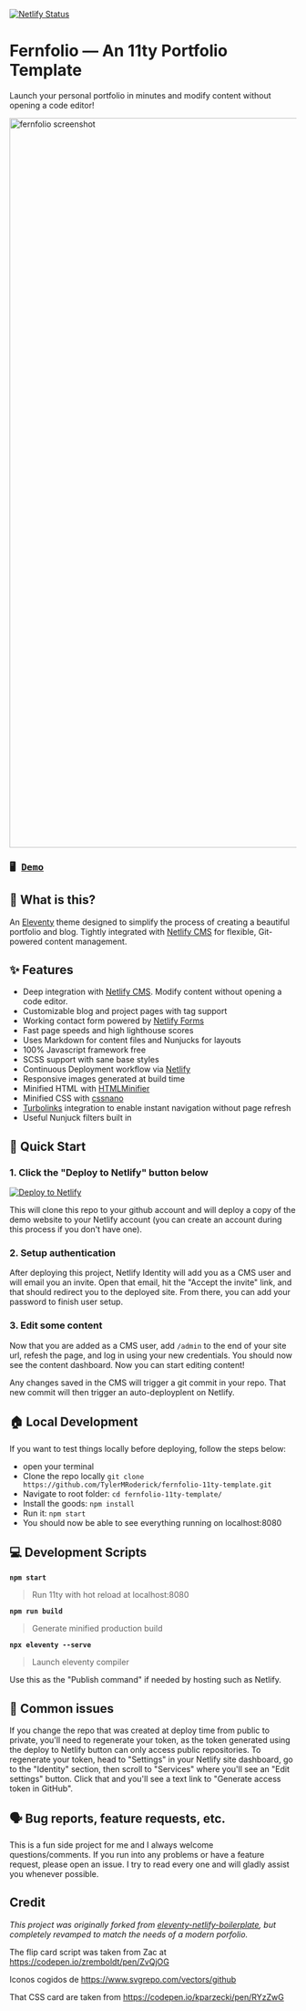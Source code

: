 [![Netlify Status](https://api.netlify.com/api/v1/badges/5702ba89-7242-490e-b04d-e4a691faced5/deploy-status)](https://app.netlify.com/sites/fernfolio/deploys)

# Fernfolio — An 11ty Portfolio Template
Launch your personal portfolio in minutes and modify content without opening a code editor!

<img width="1280" alt="fernfolio screenshot" src="https://raw.githubusercontent.com/TylerMRoderick/fernfolio-11ty-template/master/fernfolio-preview.png">

### <pre>🖥  [Demo](https://fernfolio.netlify.app/)</pre>

## 🤔 What is this?
An [Eleventy](https://www.11ty.io/) theme designed to simplify the process of creating a beautiful portfolio and blog. Tightly integrated with [Netlify CMS](https://www.netlifycms.org/) for flexible, Git-powered content management.

## ✨ Features
* Deep integration with [Netlify CMS](https://www.netlifycms.org/). Modify content without opening a code editor.
* Customizable blog and project pages with tag support
* Working contact form powered by [Netlify Forms](https://www.netlify.com/products/forms/)
* Fast page speeds and high lighthouse scores
* Uses Markdown for content files and Nunjucks for layouts
* 100% Javascript framework free
* SCSS support with sane base styles
* Continuous Deployment workflow via [Netlify](https://www.netlify.com/)
* Responsive images generated at build time
* Minified HTML with [HTMLMinifier](https://github.com/kangax/html-minifier)
* Minified CSS with [cssnano](https://github.com/cssnano/cssnano)
* [Turbolinks](https://github.com/turbolinks/turbolinks) integration to enable instant navigation without page refresh
* Useful Nunjuck filters built in


## 🚀 Quick Start
### 1. Click the "Deploy to Netlify" button below

[![Deploy to Netlify](https://www.netlify.com/img/deploy/button.svg)](https://app.netlify.com/start/deploy?repository=https://github.com/TylerMRoderick/fernfolio-11ty-template&stack=cms)

This will clone this repo to your github account and will deploy a copy of the demo website to your Netlify
account (you can create an account during this process if you don't have one).

### 2. Setup authentication

After deploying this project, Netlify Identity will add you as a CMS user and
will email you an invite. Open that email, hit the "Accept the invite" link, and that should redirect you to the deployed site. From there, you can add your password to finish user setup.

### 3. Edit some content
Now that you are added as a CMS user, add `/admin` to the end of your site url, refesh the page, and log in using your new credentials. You should now see the content dashboard. Now you can start editing content!

Any changes saved in the CMS will trigger a git commit in your repo. That new commit will then trigger an auto-deployplent on Netlify.

## 🏠 Local Development
If you want to test things locally before deploying, follow the steps below:

- open your terminal
- Clone the repo locally `git clone https://github.com/TylerMRoderick/fernfolio-11ty-template.git`
- Navigate to root folder: `cd fernfolio-11ty-template/`
- Install the goods: `npm install`
- Run it: `npm start`
- You should now be able to see everything running on localhost:8080

## 💻 Development Scripts

**`npm start`**

> Run 11ty with hot reload at localhost:8080

**`npm run build`**

> Generate minified production build

**`npx eleventy --serve`**
> Launch eleventy compiler

Use this as the "Publish command" if needed by hosting such as Netlify.

## 🎩 Common issues

If you change the repo that was created at deploy time from public to private, you'll need to regenerate your token,
as the token generated using the deploy to Netlify button can only access public repositories. To
regenerate your token, head to "Settings" in your Netlify site dashboard, go to the "Identity"
section, then scroll to "Services" where you'll see an "Edit settings" button. Click that and you'll
see a text link to "Generate access token in GitHub".

## 🗣 Bug reports, feature requests, etc.

This is a fun side project for me and I always welcome questions/comments. If you run into any problems or have a feature request, please open an issue. I try to read every one and will gladly assist you whenever possible.

## Credit
*This project was originally forked from [eleventy-netlify-boilerplate](https://github.com/danurbanowicz/eleventy-netlify-boilerplate), but completely revamped to match the needs of a modern porfolio.*

The flip card script was taken from Zac at https://codepen.io/zremboldt/pen/ZvQjOG

Iconos cogidos de https://www.svgrepo.com/vectors/github

That CSS card are taken from https://codepen.io/kparzecki/pen/RYzZwG
